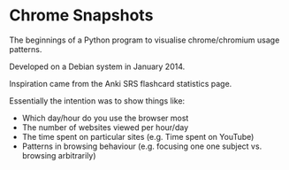 # Chrome Snapshots
The beginnings of a Python program to visualise chrome/chromium usage patterns.

Developed on a Debian system in January 2014.

Inspiration came from the Anki SRS flashcard statistics page.

Essentially the intention was to show things like:
- Which day/hour do you use the browser most
- The number of websites viewed per hour/day 
- The time spent on particular sites (e.g. Time spent on YouTube)
- Patterns in browsing behaviour (e.g. focusing one one subject vs. browsing arbitrarily) 
